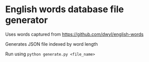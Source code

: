 # English words database file generator

Uses words captured from https://github.com/dwyl/english-words

Generates JSON file indexed by word length

Run using `python generate.py <file_name>`